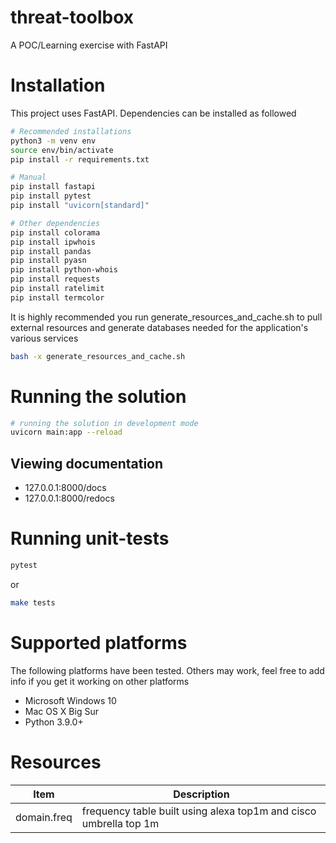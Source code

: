 # threat-toolbox
A POC/Learning exercise with FastAPI

# Installation
This project uses FastAPI. Dependencies can be installed as followed

```sh
# Recommended installations
python3 -m venv env
source env/bin/activate
pip install -r requirements.txt
```

```sh
# Manual
pip install fastapi
pip install pytest
pip install "uvicorn[standard]"
```

```sh
# Other dependencies
pip install colorama
pip install ipwhois
pip install pandas
pip install pyasn
pip install python-whois
pip install requests
pip install ratelimit
pip install termcolor
```

It is highly recommended you run generate_resources_and_cache.sh to pull external resources and generate databases needed for the application's various services
```sh
bash -x generate_resources_and_cache.sh
```

# Running the solution
```sh
# running the solution in development mode
uvicorn main:app --reload
```

## Viewing documentation
* 127.0.0.1:8000/docs
* 127.0.0.1:8000/redocs

# Running unit-tests
```sh
pytest
```
or

```sh
make tests
```

# Supported platforms
The following platforms have been tested. Others may work, feel free to add info if you get it working on other platforms
* Microsoft Windows 10
* Mac OS X Big Sur
* Python 3.9.0+

# Resources
|Item|Description|
|---|---|
| domain.freq | frequency table built using alexa top1m and cisco umbrella top 1m |
